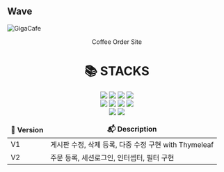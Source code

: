 ## Wave <a id="wave">
![GigaCafe](https://capsule-render.vercel.app/api?type=GigaCafe&color=auto&height=200&text=WAVE)


<p align='center'> Coffee Order Site </p>

 

<div align=center><h1>📚 STACKS</h1></div>

<div align=center> 
  <img src="https://img.shields.io/badge/java-007396?style=for-the-badge&logo=java&logoColor=white">
  <img src="https://img.shields.io/badge/SpringBoot-6DB33F?style=for-the-badge&logo=SpringBoot&logoColor=white">
  <img src="https://img.shields.io/badge/apache tomcat-F8DC75?style=for-the-badge&logo=apachetomcat&logoColor=white">

  <img src="https://img.shields.io/badge/gradle-02303A?style=for-the-badge&logo=gradle&logoColor=white">
  <br>
  
  <img src="https://img.shields.io/badge/html5-E34F26?style=for-the-badge&logo=html5&logoColor=white">
  <img src="https://img.shields.io/badge/css-1572B6?style=for-the-badge&logo=css3&logoColor=white">
  <img src="https://img.shields.io/badge/javascript-F7DF1E?style=for-the-badge&logo=javascript&logoColor=black">
  <img src="https://img.shields.io/badge/JSP-0769AD?style=for-the-badge&logo=JSP&logoColor=white">
  <br>
  
  <img src="https://img.shields.io/badge/mariaDB-003545?style=for-the-badge&logo=mariaDB&logoColor=white">
  <img src="https://img.shields.io/badge/MyBatis-4479A1?style=for-the-badge&logo=MyBatis&logoColor=white">
  <br>
  
  <table>
  <thead align="center">
    <tr border: none;>
      <td><b>🎁 Version</b></td>
      <td><b>📬 Description</b></td>
    </tr>
  </thead>
  <tbody>
    <tr>
      <td>V1</td>
      <td>게시판 수정, 삭제 등록, 다중 수정 구현 with Thymeleaf</td>
    </tr>
    <tr>
      <td>V2</td>
      <td>주문 등록, 세션로그인, 인터셉터, 필터 구현</td>
    </tr>
  </tbody>
</table>
  
</div>